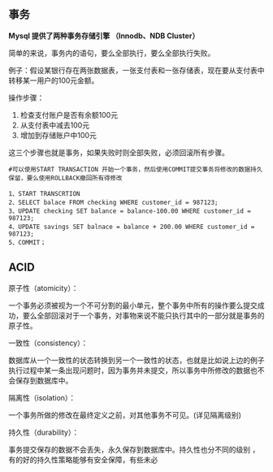 ## 事务

**Mysql 提供了两种事务存储引擎 （Innodb、NDB Cluster）**

简单的来说，事务内的语句，要么全部执行，要么全部执行失败。

例子：假设某银行存在两张数据表，一张支付表和一张存储表，现在要从支付表中转移某一用户的100元金额。

操作步骤：

1. 检查支付账户是否有余额100元
2. 从支付表中减去100元
3. 增加到存储账户中100元

这三个步骤也就是事务，如果失败时则全部失败，必须回滚所有步骤。

```
#可以使用START TRANSACTION 开始一个事务，然后使用COMMIT提交事务将修改的数据持久保留，要么使用ROLLBACK撤回所有得修改

1、START TRANSCRTION
2、SELECT balace FROM checking WHERE customer_id = 987123;
3、UPDATE checking SET balance = balance-100.00 WHERE customer_id = 987123;
4、UPDATE savings SET balnace = balance + 200.00 WHERE customer_id = 987123;
5、COMMIT；
```

## ACID

原子性（atomicity）：

一个事务必须被视为一个不可分割的最小单元，整个事务中所有的操作要么提交成功，要么全部回滚对于一个事务，对事物来说不能只执行其中的一部分就是事务的原子性。

一致性（consistency）：

数据库从一个一致性的状态转换到另一个一致性的状态，也就是比如说上边的例子执行过程中某一条出现问题时，因为事务并未提交，所以事务中所修改的数据也不会保存到数据库中。

隔离性（isolation）：

一个事务所做的修改在最终定义之前，对其他事务不可见。\(详见隔离级别\)

持久性（durability）：

事务提交保存的数据不会丢失，永久保存到数据库中。持久性也分不同的级别 ，有的好的持久性策略能够有安全保障，有些未必


